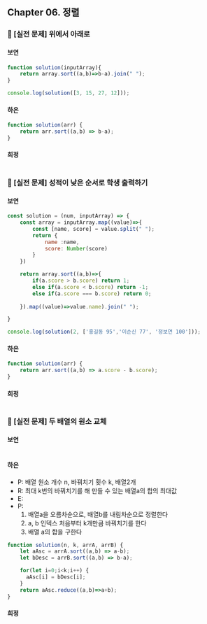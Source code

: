 ## Chapter 06. 정렬
### 📌 [실전 문제] 위에서 아래로
#### 보연
```javascript
function solution(inputArray){
    return array.sort((a,b)=>b-a).join(" ");
}

console.log(solution([3, 15, 27, 12]));
```
#### 하은
```javascript
function solution(arr) {
    return arr.sort((a,b) => b-a);
}
```
#### 희정
```javascript

```

### 📌 [실전 문제] 성적이 낮은 순서로 학생 출력하기
#### 보연
```javascript
const solution = (num, inputArray) => {
    const array = inputArray.map((value)=>{
        const [name, score] = value.split(" ");
        return {
            name :name,
            score: Number(score)
        }
    })

    return array.sort((a,b)=>{
        if(a.score > b.score) return 1;
        else if(a.score < b.score) return -1;
        else if(a.score === b.score) return 0;
        
    }).map((value)=>value.name).join(" ");

}

console.log(solution(2, ['홍길동 95','이순신 77', '정보연 100']));
```
#### 하은
```javascript
function solution(arr) {
    return arr.sort((a,b) => a.score - b.score);
}
```
#### 희정
```javascript

```
### 📌 [실전 문제] 두 배열의 원소 교체
#### 보연
```javascript

```
#### 하은

- P: 배열 원소 개수 n, 바꿔치기 횟수 k, 배열2개
- R: 최대 k번의 바꿔치기를 해 만들 수 있는 배열a의 합의 최대값
- E:
- P: 
    1. 배열a을 오름차순으로, 배열b를 내림차순으로 정렬한다 
    2. a, b 인덱스 처음부터 k개만큼 바꿔치기를 한다
    3. 배열 a의 합을 구한다
   
```javascript
function solution(n, k, arrA, arrB) {
    let aAsc = arrA.sort((a,b) => a-b);
    let bDesc = arrB.sort((a,b) => b-a);

    for(let i=0;i<k;i++) {
      aAsc[i] = bDesc[i];  
    }
    return aAsc.reduce((a,b)=>a+b);
}
```
#### 희정
```javascript

```
